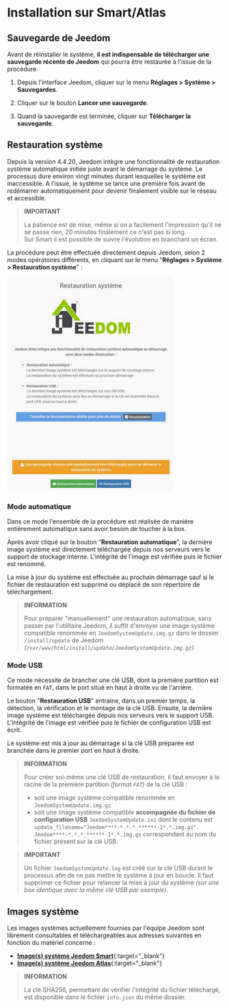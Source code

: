 # Installation sur Smart/Atlas

## Sauvegarde de Jeedom

Avant de réinstaller le système, **il est indispensable de télécharger une sauvegarde récente de Jeedom** qui pourra être restaurée à l'issue de la procédure.

1. Depuis l'interface Jeedom, cliquer sur le menu **Réglages > Système > Sauvegardes**.

2. Cliquer sur le bouton **Lancer une sauvegarde**.

3. Quand la sauvegarde est terminée, cliquer sur **Télécharger la sauvegarde**.

## Restauration système

Depuis la version 4.4.20, Jeedom intègre une fonctionnalité de restauration système automatique initiée juste avant le démarrage du système. Le processus dure environ vingt minutes durant lesquelles le système est inaccessible. A l’issue, le système se lance une première fois avant de redémarrer automatiquement pour devenir finalement visible sur le réseau et accessible.

>**IMPORTANT**
>
>La patience est de mise, même si on a facilement l'impression qu'il ne se passe rien, 20 minutes finalement ce n'est pas si long.\
>Sur Smart il est possible de suivre l'évolution en branchant un écran.

La procédure peut être effectuée directement depuis Jeedom, selon 2 modes opératoires différents, en cliquant sur le menu "**Réglages > Système > Restauration système**" :

![Accueil page restauration système](./images/recovery.jpg)

### Mode automatique

Dans ce mode l'ensemble de la procédure est réalisée de manière entièrement automatique sans avoir besoin de toucher à la box.

Après avoir cliqué sur le bouton "**Restauration automatique**", la dernière image système est directement téléchargée depuis nos serveurs vers le support de stockage interne. L'intégrité de l'image est vérifiée puis le fichier est renommé.

La mise à jour du système est effectuée au prochain démarrage sauf si le fichier de restauration est supprimé ou déplacé de son répertoire de téléchargement.

>**INFORMATION**
>
>Pour préparer "manuellement" une restauration automatique, sans passer par l'utilitaire Jeedom, il suffit d'envoyer une image système compatible renommée en `JeedomSystemUpdate.img.gz` dans le dossier `/install/update` de Jeedom *(`/var/www/html/install/update/JeedomSystemUpdate.img.gz`)*.

### Mode USB

Ce mode nécessite de brancher une clé USB, dont la première partition est formatée en `FAT`, dans le port situé en haut à droite vu de l'arrière.

Le bouton "**Restauration USB**" entraine, dans un premier temps, la détection, la vérification et le montage de la clé USB. Ensuite, la dernière image système est téléchargée depuis nos serveurs vers le support USB. L'intégrité de l'image est vérifiée puis le fichier de configuration USB est écrit.

Le système est mis à jour au démarrage si la clé USB préparée est branchée dans le premier port en haut à droite.

>**INFORMATION**
>
>Pour créer soi-même une clé USB de restauration, il faut envoyer à la racine de la première partition *(format `FAT`)* de la clé USB :
>
>- soit une image système compatible renommée en `JeedomSystemUpdate.img.gz`
>- soit une image système compatible **accompagnée du fichier de configuration USB** `JeedomSystemUpdate.ini` dont le contenu est `update_filename="Jeedom****-*.*.*_******-1*.*.img.gz"`.\
>`Jeedom****-*.*.*_******-1*.*.img.gz` correspondant au nom du fichier présent sur la clé USB.

>**IMPORTANT**
>
>Un fichier `JeedomSystemUpdate.log` est créé sur la clé USB durant le processus afin de ne pas mettre le système à jour en boucle. Il faut supprimer ce fichier pour relancer la mise à jour du système *(sur une box identique avec la même clé USB par exemple)*.

## Images système

Les images systèmes actuellement fournies par l'équipe Jeedom sont librement consultables et téléchargeables aux adresses suivantes en fonction du matériel concerné :

- [**Image(s) système Jeedom Smart**](https://images.jeedom.com/smart/){:target="_blank"}
- [**Image(s) système Jeedom Atlas**](https://images.jeedom.com/atlas/){:target="_blank"}

>**INFORMATION**
>
>La clé SHA256, permettant de vérifier l'intégrité du fichier téléchargé, est disponible dans le fichier `info.json` du même dossier.
